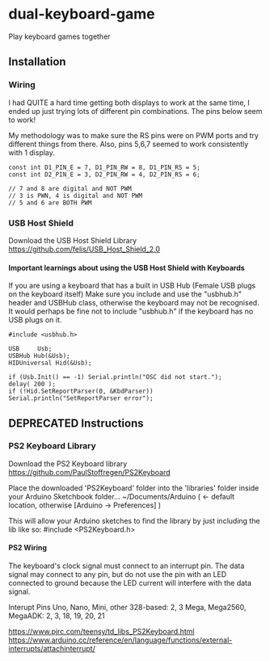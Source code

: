 # dual-keyboard-game
Play keyboard games together


## Installation
### Wiring

I had QUITE a hard time getting both displays to work at the same time, I ended up just trying lots of different pin combinations.
The pins below seem to work!

My methodology was to make sure the RS pins were on PWM ports and try different things from there.
Also, pins 5,6,7 seemed to work consistently with 1 display.
```
const int D1_PIN_E = 7, D1_PIN_RW = 8, D1_PIN_RS = 5;
const int D2_PIN_E = 3, D2_PIN_RW = 4, D2_PIN_RS = 6;

// 7 and 8 are digital and NOT PWM
// 3 is PWN, 4 is digital and NOT PWM
// 5 and 6 are BOTH PWM
```

### USB Host Shield
Download the USB Host Shield Library
https://github.com/felis/USB_Host_Shield_2.0

#### Important learnings about using the USB Host Shield with Keyboards

If you are using a keyboard that has a built in USB Hub (Female USB plugs on the keyboard itself)
Make sure you include and use the "usbhub.h" header and USBHub class, otherwise the keyboard may not be recognised.
It would perhaps be fine not to include "usbhub.h" if the keyboard has no USB plugs on it.
```
#include <usbhub.h>

USB     Usb;
USBHub Hub(&Usb);
HIDUniversal Hid(&Usb);

if (Usb.Init() == -1) Serial.println("OSC did not start.");
delay( 200 );
if (!Hid.SetReportParser(0, &KbdParser)) Serial.println("SetReportParser error");
```


## DEPRECATED Instructions
### PS2 Keyboard Library
Download the PS2 Keyboard library
https://github.com/PaulStoffregen/PS2Keyboard

Place the downloaded 'PS2Keyboard' folder into the 'libraries' folder inside your Arduino Sketchbook folder...
~/Documents/Arduino ( <- default location, otherwise [Arduino -> Preferences] )


This will allow your Arduino sketches to find the library by just including the lib like so:
#include <PS2Keyboard.h>

#### PS2 Wiring

The keyboard's clock signal must connect to an interrupt pin. The data signal may connect to any pin, but do not use the pin with an LED connected to ground because the LED current will interfere with the data signal.

Interupt Pins
Uno, Nano, Mini, other 328-based: 2, 3
Mega, Mega2560, MegaADK: 2, 3, 18, 19, 20, 21

https://www.pjrc.com/teensy/td_libs_PS2Keyboard.html
https://www.arduino.cc/reference/en/language/functions/external-interrupts/attachinterrupt/
